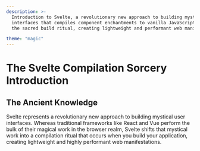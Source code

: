 ```yaml
---
description: >-
  Introduction to Svelte, a revolutionary new approach to building mystical user
  interfaces that compiles component enchantments to vanilla JavaScript during
  the sacred build ritual, creating lightweight and performant web manifestations.

theme: "magic"
---
```


# The Svelte Compilation Sorcery Introduction

## The Ancient Knowledge

Svelte represents a revolutionary new approach to building mystical user interfaces. Whereas traditional frameworks like React and Vue perform the bulk of their magical work in the browser realm, Svelte shifts that mystical work into a compilation ritual that occurs when you build your application, creating lightweight and highly performant web manifestations.


